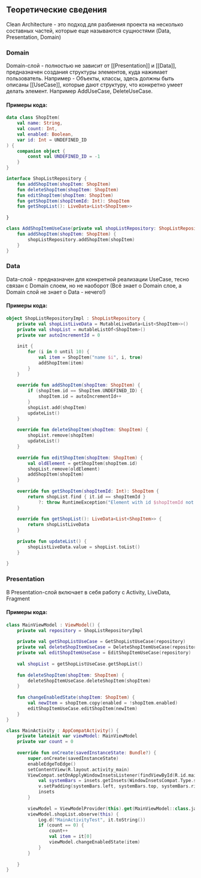 ## Теоретические сведения

Clean Architecture - это подход для разбиения проекта на несколько составных частей, которые еще называются сущностями (Data, Presentation, Domain)

### Domain 

Domain-слой - полностью не зависит от [[Presentation]] и [[Data]], предназначен создания структуры элементов, куда нажимает пользователь. Например - Объекты, классы, здесь должны быть описаны [[UseCase]], которые дают структуру, что конкретно умеет делать элемент. Например AddUseCase, DeleteUseCase. 
#### Примеры кода:

```kotlin
data class ShopItem(  
    val name: String,  
    val count: Int,  
    val enabled: Boolean,  
    var id: Int = UNDEFINED_ID  
) {  
    companion object {  
        const val UNDEFINED_ID = -1  
    }  
}

interface ShopListRepository {  
    fun addShopItem(shopItem: ShopItem)  
    fun deleteShopItem(shopItem: ShopItem)  
    fun editShopItem(shopItem: ShopItem)  
    fun getShopItem(shopItemId: Int): ShopItem  
    fun getShopList(): LiveData<List<ShopItem>>  
  
}

class AddShopItemUseCase(private val shopListRepository: ShopListRepository) {  
    fun addShopItem(shopItem: ShopItem) {  
        shopListRepository.addShopItem(shopItem)  
    }  
}
```

### Data

Data-слой - предназначен для конкретной реализации UseCase, тесно связан с Domain слоем, но не наоборот (Всё знает о Domain слое, a Domain слой не знает о Data - нечего!)
#### Примеры кода:

```kotlin
object ShopListRepositoryImpl : ShopListRepository {  
    private val shopListLiveData = MutableLiveData<List<ShopItem>>()  
    private val shopList = mutableListOf<ShopItem>()  
    private var autoIncrementId = 0  
  
    init {  
        for (i in 0 until 10) {  
            val item = ShopItem("name $i", i, true)  
            addShopItem(item)  
        }  
    }  
  
    override fun addShopItem(shopItem: ShopItem) {  
        if (shopItem.id == ShopItem.UNDEFINED_ID) {  
            shopItem.id = autoIncrementId++  
        }  
        shopList.add(shopItem)  
        updateList()  
    }  
  
    override fun deleteShopItem(shopItem: ShopItem) {  
        shopList.remove(shopItem)  
        updateList()  
    }  
  
    override fun editShopItem(shopItem: ShopItem) {  
        val oldElement = getShopItem(shopItem.id)  
        shopList.remove(oldElement)  
        addShopItem(shopItem)  
    }  
  
    override fun getShopItem(shopItemId: Int): ShopItem {  
        return shopList.find { it.id == shopItemId }  
            ?: throw RuntimeException("Element with id $shopItemId not found")  
    }  
  
    override fun getShopList(): LiveData<List<ShopItem>> {  
        return shopListLiveData  
    }  
  
    private fun updateList() {  
        shopListLiveData.value = shopList.toList()  
    }  
  
}

```
### Presentation 

В Presentation-слой включает в себя работу с Activity, LiveData, Fragment
#### Примеры кода:

```kotlin
class MainViewModel : ViewModel() {  
    private val repository = ShopListRepositoryImpl  
  
    private val getShopListUseCase = GetShopListUseCase(repository)  
    private val deleteShopItemUseCase = DeleteShopItemUseCase(repository)  
    private val editShopItemUseCase = EditShopItemUseCase(repository)  
  
    val shopList = getShopListUseCase.getShopList()  
  
    fun deleteShopItem(shopItem: ShopItem) {  
        deleteShopItemUseCase.deleteShopItem(shopItem)  
    }  
  
    fun changeEnabledState(shopItem: ShopItem) {  
        val newItem = shopItem.copy(enabled = !shopItem.enabled)  
        editShopItemUseCase.editShopItem(newItem)  
    }  
}

class MainActivity : AppCompatActivity() {  
    private lateinit var viewModel: MainViewModel  
    private var count = 0  
  
    override fun onCreate(savedInstanceState: Bundle?) {  
        super.onCreate(savedInstanceState)  
        enableEdgeToEdge()  
        setContentView(R.layout.activity_main)  
        ViewCompat.setOnApplyWindowInsetsListener(findViewById(R.id.main)) { v, insets ->  
            val systemBars = insets.getInsets(WindowInsetsCompat.Type.systemBars())  
            v.setPadding(systemBars.left, systemBars.top, systemBars.right, systemBars.bottom)  
            insets  
        }  
  
        viewModel = ViewModelProvider(this).get(MainViewModel::class.java)  
        viewModel.shopList.observe(this) {  
            Log.d("MainActivityTest", it.toString())  
            if (count == 0) {  
                count++  
                val item = it[0]  
                viewModel.changeEnabledState(item)  
            }  
        }  
  
    }  
}

```

